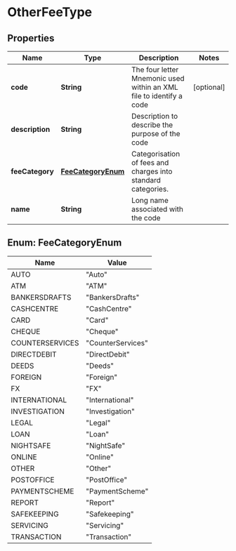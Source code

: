
# OtherFeeType

## Properties
Name | Type | Description | Notes
------------ | ------------- | ------------- | -------------
**code** | **String** | The four letter Mnemonic used within an XML file to identify a code |  [optional]
**description** | **String** | Description to describe the purpose of the code | 
**feeCategory** | [**FeeCategoryEnum**](#FeeCategoryEnum) | Categorisation of fees and charges into standard categories. | 
**name** | **String** | Long name associated with the code | 


<a name="FeeCategoryEnum"></a>
## Enum: FeeCategoryEnum
Name | Value
---- | -----
AUTO | &quot;Auto&quot;
ATM | &quot;ATM&quot;
BANKERSDRAFTS | &quot;BankersDrafts&quot;
CASHCENTRE | &quot;CashCentre&quot;
CARD | &quot;Card&quot;
CHEQUE | &quot;Cheque&quot;
COUNTERSERVICES | &quot;CounterServices&quot;
DIRECTDEBIT | &quot;DirectDebit&quot;
DEEDS | &quot;Deeds&quot;
FOREIGN | &quot;Foreign&quot;
FX | &quot;FX&quot;
INTERNATIONAL | &quot;International&quot;
INVESTIGATION | &quot;Investigation&quot;
LEGAL | &quot;Legal&quot;
LOAN | &quot;Loan&quot;
NIGHTSAFE | &quot;NightSafe&quot;
ONLINE | &quot;Online&quot;
OTHER | &quot;Other&quot;
POSTOFFICE | &quot;PostOffice&quot;
PAYMENTSCHEME | &quot;PaymentScheme&quot;
REPORT | &quot;Report&quot;
SAFEKEEPING | &quot;Safekeeping&quot;
SERVICING | &quot;Servicing&quot;
TRANSACTION | &quot;Transaction&quot;



